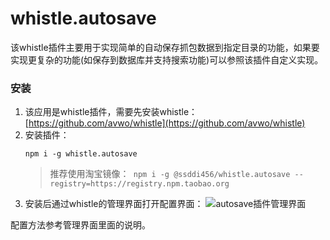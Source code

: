 # whistle.autosave
该whistle插件主要用于实现简单的自动保存抓包数据到指定目录的功能，如果要实现更复杂的功能(如保存到数据库并支持搜索功能)可以参照该插件自定义实现。

### 安装
1. 该应用是whistle插件，需要先安装whistle：[https://github.com/avwo/whistle](https://github.com/avwo/whistle)
2. 安装插件：
    ```
    npm i -g whistle.autosave
    ```
    > 推荐使用淘宝镜像：` npm i -g @ssddi456/whistle.autosave --registry=https://registry.npm.taobao.org`
3. 安装后通过whistle的管理界面打开配置界面：
    ![autosave插件管理界面](https://user-images.githubusercontent.com/11450939/51109605-a9eeb100-1830-11e9-985c-34d1e1b8ee88.gif)


配置方法参考管理界面里面的说明。

